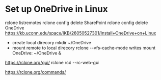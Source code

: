 # Set up OneDrive in Linux 

rclone listremotes
rclone config delete SharePoint
rclone config delete OneDrive
https://kb.uconn.edu/space/IKB/26050527301/Install+OneDrive+on+Linux


- create local direcory
mkdir ~/OneDrive
- mount remote to local direcory 
rclone --vfs-cache-mode writes mount OneDrive: ~/OneDrive &

https://rclone.org/gui/
rclone rcd --rc-web-gui

https://rclone.org/commands/
